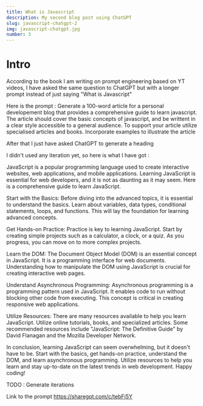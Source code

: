 ```yaml
---
title: What is Javascript
description: My second blog post using ChatGPT
slug: javascript-chatgpt-2
img: javascript-chatgpt.jpg
number: 3
---
```


# Intro

According to the book I am writing on prompt engineering based on YT videos, I have asked the same question to ChatGPT but with a longer prompt instead of just saying "What is Javascript"

Here is the prompt : Generate a 100-word article for a personal developement blog that provides a comprehensive guide to learn javascript. The article should cover the basic concepts of javascript, and be writtent in a clear style accessible to a general audience. To support your article utilize specialised articles and books. Incorporate examples to illustrate the article

After that I just have asked ChatGPT to generate a heading

I didn't used any iteration yet, so here is what I have got :

JavaScript is a popular programming language used to create interactive websites, web applications, and mobile applications. Learning JavaScript is essential for web developers, and it is not as daunting as it may seem. Here is a comprehensive guide to learn JavaScript.

Start with the Basics: Before diving into the advanced topics, it is essential to understand the basics. Learn about variables, data types, conditional statements, loops, and functions. This will lay the foundation for learning advanced concepts.

Get Hands-on Practice: Practice is key to learning JavaScript. Start by creating simple projects such as a calculator, a clock, or a quiz. As you progress, you can move on to more complex projects.

Learn the DOM: The Document Object Model (DOM) is an essential concept in JavaScript. It is a programming interface for web documents. Understanding how to manipulate the DOM using JavaScript is crucial for creating interactive web pages.

Understand Asynchronous Programming: Asynchronous programming is a programming pattern used in JavaScript. It enables code to run without blocking other code from executing. This concept is critical in creating responsive web applications.

Utilize Resources: There are many resources available to help you learn JavaScript. Utilize online tutorials, books, and specialized articles. Some recommended resources include "JavaScript: The Definitive Guide" by David Flanagan and the Mozilla Developer Network.

In conclusion, learning JavaScript can seem overwhelming, but it doesn't have to be. Start with the basics, get hands-on practice, understand the DOM, and learn asynchronous programming. Utilize resources to help you learn and stay up-to-date on the latest trends in web development. Happy coding!

TODO : Generate iterations

Link to the prompt https://sharegpt.com/c/tebFj5Y
